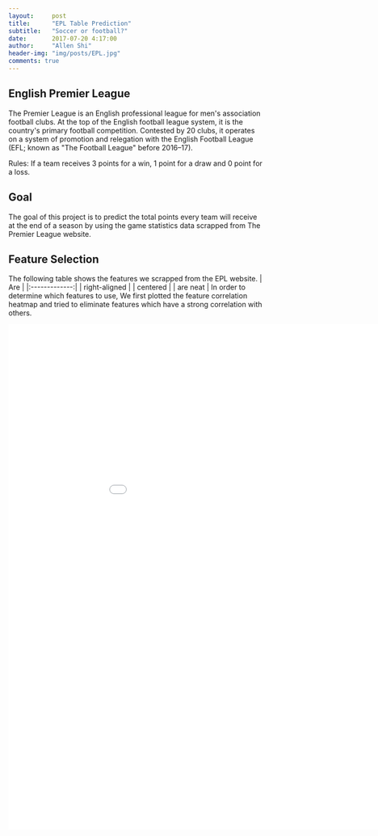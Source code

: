 ```yaml
---
layout:     post
title:      "EPL Table Prediction"
subtitle:   "Soccer or football?"
date:       2017-07-20 4:17:00
author:     "Allen Shi"
header-img: "img/posts/EPL.jpg"
comments: true
---
```


## English Premier League
The Premier League is an English professional league for men's association football clubs. At the top of the English football league system, it is the country's primary football competition. Contested by 20 clubs, it operates on a system of promotion and relegation with the English Football League (EFL; known as "The Football League" before 2016–17).

Rules: If a team receives 3 points for a win, 1 point for a draw and 0 point for a loss.

## Goal
The goal of this project is to predict the total points every team will receive at the end of a season by using the game statistics data scrapped from The Premier League website.


## Feature Selection

The following table shows the features we scrapped from the EPL website.
| Are           |
|:-------------:|
| right-aligned |
| centered      | 
| are neat      | 
In order to determine which features to use, We first plotted the feature correlation heatmap and tried to eliminate features which have a strong correlation with others.

<iframe width="1000" height="1000" frameborder="0" scrolling="no" src="//plot.ly/~a98051827/30.embed"></iframe>
